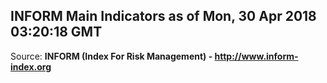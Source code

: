 ## INFORM Main Indicators as of Mon, 30 Apr 2018 03:20:18 GMT

Source: **INFORM (Index For Risk Management) - http://www.inform-index.org**